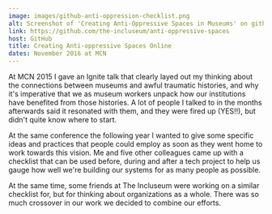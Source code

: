 ```yaml
---
image: images/github-anti-oppression-checklist.png
alt: Screenshot of 'Creating Anti-Oppressive Spaces in Museums' on github.com
link: https://github.com/the-incluseum/anti-oppressive-spaces
host: GitHub
title: Creating Anti-oppressive Spaces Online
dates: November 2016 at MCN
---
```

At MCN 2015 I gave an Ignite talk that clearly layed out my thinking about the connections between museums and awful traumatic histories, and why it's imperative that we as museum workers unpack how our institutions have benefited from those histories. A lot of people I talked to in the months afterwards said it resonated with them, and they were fired up (YES!!), but didn't quite know where to start.

At the same conference the following year I wanted to give some specific ideas and practices that people could employ as soon as they went home to work towards this vision. Me and five other colleagues came up with a checklist that can be used before, during and after a tech project to help us gauge how well we're building our systems for as many people as possible.

At the same time, some friends at The Incluseum were working on a similar checklist for, but for thinking about organizations as a whole. There was so much crossover in our work we decided to combine our efforts.

